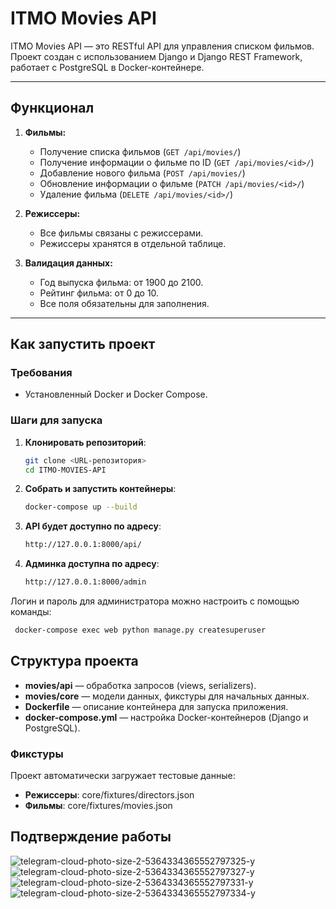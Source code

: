 # ITMO Movies API

ITMO Movies API — это RESTful API для управления списком фильмов. Проект создан с использованием Django и Django REST Framework, работает с PostgreSQL в Docker-контейнере.

---

## Функционал

1. **Фильмы:**
   - Получение списка фильмов (`GET /api/movies/`)
   - Получение информации о фильме по ID (`GET /api/movies/<id>/`)
   - Добавление нового фильма (`POST /api/movies/`)
   - Обновление информации о фильме (`PATCH /api/movies/<id>/`)
   - Удаление фильма (`DELETE /api/movies/<id>/`)

2. **Режиссеры:**
   - Все фильмы связаны с режиссерами.
   - Режиссеры хранятся в отдельной таблице.

3. **Валидация данных:**
   - Год выпуска фильма: от 1900 до 2100.
   - Рейтинг фильма: от 0 до 10.
   - Все поля обязательны для заполнения.

---

## Как запустить проект

### Требования
- Установленный Docker и Docker Compose.

### Шаги для запуска

1. **Клонировать репозиторий**:
   ```bash
   git clone <URL-репозитория>
   cd ITMO-MOVIES-API
   ```
2. **Собрать и запустить контейнеры**:
   ```bash
   docker-compose up --build
   ```
3. **API будет доступно по адресу**:
   ```bash
   http://127.0.0.1:8000/api/
   ```
4. **Админка доступна по адресу**:
   ```bash
   http://127.0.0.1:8000/admin
   ```
Логин и пароль для администратора можно настроить с помощью команды:
   ```bash
    docker-compose exec web python manage.py createsuperuser
   ```

## Структура проекта
- **movies/api** — обработка запросов (views, serializers).
- **movies/core** — модели данных, фикстуры для начальных данных.
- **Dockerfile** — описание контейнера для запуска приложения.
- **docker-compose.yml** — настройка Docker-контейнеров (Django и PostgreSQL).

### Фикстуры
Проект автоматически загружает тестовые данные:

- **Режиссеры**: core/fixtures/directors.json
- **Фильмы**: core/fixtures/movies.json

## Подтверждение работы
![telegram-cloud-photo-size-2-5364334365552797325-y](https://github.com/user-attachments/assets/6c2e8a18-5904-4b13-96d5-c77e9335b65b)
![telegram-cloud-photo-size-2-5364334365552797327-y](https://github.com/user-attachments/assets/1c0125c8-73ca-4ad0-8199-57252a2a9a02)
![telegram-cloud-photo-size-2-5364334365552797331-y](https://github.com/user-attachments/assets/16621b5d-7f43-4953-874e-c7918718b779)
![telegram-cloud-photo-size-2-5364334365552797334-y](https://github.com/user-attachments/assets/c5eef29c-12cb-4ff9-b9af-64b63cc70d66)

